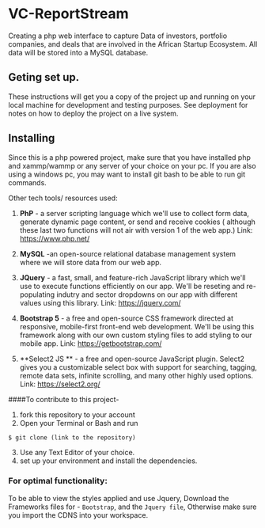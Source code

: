 # VC-ReportStream

Creating a php web interface to capture Data of investors, portfolio companies, and deals that are involved in the African Startup Ecosystem.
All data will be stored into a MySQL database. 

## Geting set up.

These instructions will get you a copy of the project up and running on your local machine for development and testing purposes. See deployment for notes on how to deploy the project on a live system.

## Installing

Since this is a php powered project, make sure that you have installed php and xammp/wammp or any server of your choice on your pc. 
If you are also using a windows pc, you may want to install git bash to be able to run git commands. 

Other tech tools/ resources used:
1. **PhP** - a server scripting language which we'll use to collect form data, generate dynamic page content, or send and receive cookies ( although these last two functions will not air with version 1 of the web app.)
Link: https://www.php.net/

2. **MySQL** -an open-source relational database management system where we will store data from our web app.

3. **JQuery** - a fast, small, and feature-rich JavaScript library which we'll use to execute functions efficiently on our app. We'll be reseting and re-populating indutry and sector dropdowns on our app with different values using this library. 
Link: https://jquery.com/

4. **Bootstrap 5** - a free and open-source CSS framework directed at responsive, mobile-first front-end web development.  We'll be using this framework along with our own custom styling files to add styling to our mobile app.
Link: https://getbootstrap.com/

5. **Select2 JS ** - a free and open-source JavaScript plugin. Select2 gives you a customizable select box with support for searching, tagging, remote data sets, infinite scrolling, and many other highly used options. 
Link: https://select2.org/


####To contribute to this project-
1. fork this repository to your account
2. Open your Terminal or Bash and run 
```
$ git clone (link to the repository)
```
3. Use any Text Editor of your choice.
4. set up your environment and install the dependencies.

### For optimal functionality:
To be able to view the styles applied and use Jquery, Download the Frameworks files for - `Bootstrap`, and the `Jquery file`, Otherwise make sure you import the CDNS into your workspace.
